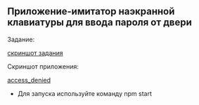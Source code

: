 ## Приложение-имитатор наэкранной клавиатуры для ввода пароля от двери

Задание:

[скриншот задания](https://prnt.sc/RyfK3JM3jVG6)

Скриншот приложения:

[access_denied](https://prnt.sc/NcFq5RelERyz)

* Для запуска используйте команду npm start
